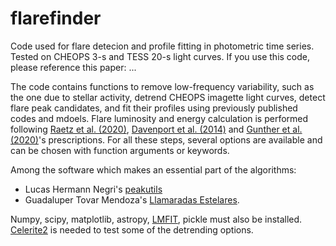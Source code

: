 # flarefinder
Code used for flare detecion and profile fitting in photometric time series. Tested on CHEOPS 3-s and TESS 20-s light curves.
If you use this code, please reference this paper: ...

The code contains functions to remove low-frequency variability, such as the one due to stellar activity, detrend CHEOPS imagette light curves, detect flare peak candidates, and fit their profiles using previously published codes and mdoels. Flare luminosity and energy calculation is performed following [Raetz et al. (2020)](https://ui.adsabs.harvard.edu/abs/2020A%26A...637A..22R/abstract), [Davenport et al. (2014)](https://ui.adsabs.harvard.edu/abs/2014ApJ...797..122D/abstract) and [Gunther et al. (2020)](https://ui.adsabs.harvard.edu/abs/2020AJ....159...60G/abstract)'s prescriptions. For all these steps, several options are available and can be chosen with function arguments or keywords.

Among the software which makes an essential part of the algorithms:
- Lucas Hermann Negri's [peakutils](https://pypi.org/project/PeakUtils/)
- Guadaluper Tovar Mendoza's [Llamaradas Estelares](https://github.com/lupitatovar/Llamaradas-Estelares).

Numpy, scipy, matplotlib, astropy, [LMFIT](https://lmfit.github.io/lmfit-py/index.html), pickle must also be installed. [Celerite2](https://celerite2.readthedocs.io/en/latest/index.html) is needed to test some of the detrending options.
